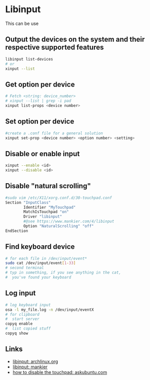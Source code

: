 # Libinput

This can be use

## Output the devices on the system and their respective supported features

```bash
libinput list-devices
# or
xinput --list
```

## Get option per device

```bash
# Fetch <string: device_number>
# xinput --list | grep -i pad
xinput list-props <device number>
```

## Set option per device

```bash
#create a .conf file for a general solution
xinput set-prop <device number> <option number> <setting>
```

## Disable or enable input

```bash
xinput --enable <id>
xinput --disable <id>
```

## Disable "natural scrolling"

```bash
#sudo vim /etc/X11/xorg.conf.d/30-touchpad.conf
Section "InputClass"
        Identifier "MyTouchpad"
        MatchIsTouchpad "on"
        Driver "libinput"
        #@see https://www.mankier.com/4/libinput
        Option "NaturalScrolling" "off"
EndSection
```

## Find keyboard device

```bash
# for each file in /dev/input/event*
sudo cat /dev/input/event[1-33]
# second terminal
# typ in something, if you see anything in the cat,
#  you've found your keyboard
```

## Log input

```bash
# log keyboard input
osa -l my_file.log -n /dev/input/eventX
# for clipboard
#  start server
copyq enable
#  list copied stuff
copyq show
```

## Links

* [libinput: archlinux.org](https://wiki.archlinux.org/index.php/Libinput)
* [libinput: mankier](https://www.mankier.com/4/libinput)
* [how to disable the touchpad: askubuntu.com](https://askubuntu.com/questions/65951/how-to-disable-the-touchpad)

